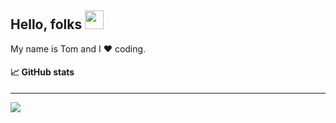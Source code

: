 ## Hello, folks <img src="https://raw.githubusercontent.com/MartinHeinz/MartinHeinz/master/wave.gif" width="30px">

My name is Tom and I :heart: coding.


#### :chart_with_upwards_trend:  GitHub stats
***
<img align="center" src="https://github-readme-stats.vercel.app/api/?username=Tom2rec&theme=dark&show_icons=true" />

